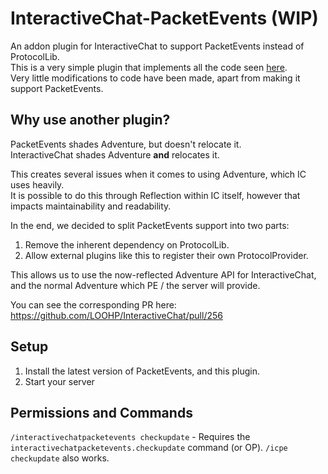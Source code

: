 # InteractiveChat-PacketEvents (WIP)
An addon plugin for InteractiveChat to support PacketEvents instead of ProtocolLib.\
This is a very simple plugin that implements all the code seen [here](https://github.com/Skullians/InteractiveChatPacketEvents/tree/master/common/src/main/java/com/loohp/interactivechat/listeners/packet).\
Very little modifications to code have been made, apart from making it support PacketEvents.


## Why use another plugin?
PacketEvents shades Adventure, but doesn't relocate it.\
InteractiveChat shades Adventure **and** relocates it.

This creates several issues when it comes to using Adventure, which IC uses heavily.\
It is possible to do this through Reflection within IC itself, however that impacts maintainability and readability.

In the end, we decided to split PacketEvents support into two parts:
1. Remove the inherent dependency on ProtocolLib.
2. Allow external plugins like this to register their own ProtocolProvider.

This allows us to use the now-reflected Adventure API for InteractiveChat, and the normal Adventure which PE / the server will provide.

You can see the corresponding PR here: https://github.com/LOOHP/InteractiveChat/pull/256

## Setup
1. Install the latest version of PacketEvents, and this plugin.
2. Start your server

## Permissions and Commands
`/interactivechatpacketevents checkupdate` - Requires the `interactivechatpacketevents.checkupdate` command (or OP). `/icpe checkupdate` also works.

